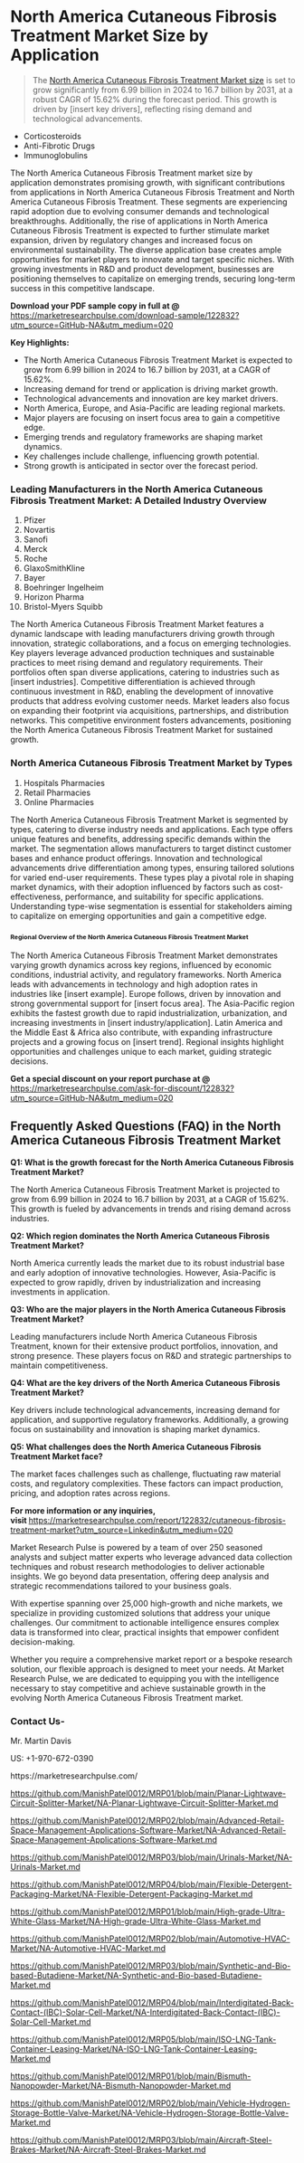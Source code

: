 <h1>North America Cutaneous Fibrosis Treatment Market&nbsp;Size by Application</h1><blockquote><p>The <a href="https://marketresearchpulse.com/download-sample/122832?utm_source=GitHub-NA&amp;utm_medium=020">North America Cutaneous Fibrosis Treatment Market size</a> is set to grow significantly from 6.99 billion in 2024 to 16.7 billion by 2031, at a robust CAGR of 15.62% during the forecast period. This growth is driven by [insert key drivers], reflecting rising demand and technological advancements.</p></blockquote><ul><li>Corticosteroids<li> Anti-Fibrotic Drugs<li> Immunoglobulins</li></ul><p>The North America Cutaneous Fibrosis Treatment market size by application demonstrates promising growth, with significant contributions from applications in North America Cutaneous Fibrosis Treatment and North America Cutaneous Fibrosis Treatment. These segments are experiencing rapid adoption due to evolving consumer demands and technological breakthroughs. Additionally, the rise of applications in North America Cutaneous Fibrosis Treatment is expected to further stimulate market expansion, driven by regulatory changes and increased focus on environmental sustainability. The diverse application base creates ample opportunities for market players to innovate and target specific niches. With growing investments in R&D and product development, businesses are positioning themselves to capitalize on emerging trends, securing long-term success in this competitive landscape.</p><p><strong>Download your PDF sample copy in full at @ </strong><a href="https://marketresearchpulse.com/download-sample/122832?utm_source=GitHub-NA&amp;utm_medium=020">https://marketresearchpulse.com/download-sample/122832?utm_source=GitHub-NA&amp;utm_medium=020</a></p><p><strong>Key Highlights: </strong></p><ul><li>The North America Cutaneous Fibrosis Treatment Market is expected to grow from 6.99 billion in 2024 to 16.7 billion by 2031, at a CAGR of 15.62%.</li><li>Increasing demand for trend or application is driving market growth.</li><li>Technological advancements and innovation are key market drivers.</li><li>North America, Europe, and Asia-Pacific are leading regional markets.</li><li>Major players are focusing on insert focus area to gain a competitive edge.</li><li>Emerging trends and regulatory frameworks are shaping market dynamics.</li><li>Key challenges include challenge, influencing growth potential.</li><li>Strong growth is anticipated in sector over the forecast period.</li></ul><h3>Leading Manufacturers in the North America Cutaneous Fibrosis Treatment Market: A Detailed Industry Overview</h3><ol><li>Pfizer</li><li>Novartis</li><li>Sanofi</li><li>Merck</li><li>Roche</li><li>GlaxoSmithKline</li><li>Bayer</li><li>Boehringer Ingelheim</li><li>Horizon Pharma</li><li>Bristol-Myers Squibb</li></ol><div class="flex max-w-full flex-col flex-grow"><div class="min-h-8 text-message flex w-full flex-col items-end gap-2 whitespace-normal break-words [.text-message+&amp;]:mt-5" dir="auto" data-message-author-role="assistant" data-message-id="fd8432e4-4910-450d-b182-61b7bfb0a01f" data-message-model-slug="gpt-4o"><div class="flex w-full flex-col gap-1 empty:hidden first:pt-[3px]"><div class="markdown prose w-full break-words dark:prose-invert light"><p>The North America Cutaneous Fibrosis Treatment Market features a dynamic landscape with leading manufacturers driving growth through innovation, strategic collaborations, and a focus on emerging technologies. Key players leverage advanced production techniques and sustainable practices to meet rising demand and regulatory requirements. Their portfolios often span diverse applications, catering to industries such as [insert industries]. Competitive differentiation is achieved through continuous investment in R&amp;D, enabling the development of innovative products that address evolving customer needs. Market leaders also focus on expanding their footprint via acquisitions, partnerships, and distribution networks. This competitive environment fosters advancements, positioning the North America Cutaneous Fibrosis Treatment Market for sustained growth.</p></div></div></div></div><h3>North America Cutaneous Fibrosis Treatment Market by Types</h3><ol><li>Hospitals Pharmacies<li> Retail Pharmacies<li> Online Pharmacies</li></ol><div class="flex max-w-full flex-col flex-grow"><div class="min-h-8 text-message flex w-full flex-col items-end gap-2 whitespace-normal break-words [.text-message+&amp;]:mt-5" dir="auto" data-message-author-role="assistant" data-message-id="084470be-0bb7-4664-bddf-5156b4f41249" data-message-model-slug="gpt-4o-mini"><div class="flex w-full flex-col gap-1 empty:hidden first:pt-[3px]"><div class="markdown prose w-full break-words dark:prose-invert light"><p>The North America Cutaneous Fibrosis Treatment Market is segmented by types, catering to diverse industry needs and applications. Each type offers unique features and benefits, addressing specific demands within the market. The segmentation allows manufacturers to target distinct customer bases and enhance product offerings. Innovation and technological advancements drive differentiation among types, ensuring tailored solutions for varied end-user requirements. These types play a pivotal role in shaping market dynamics, with their adoption influenced by factors such as cost-effectiveness, performance, and suitability for specific applications. Understanding type-wise segmentation is essential for stakeholders aiming to capitalize on emerging opportunities and gain a competitive edge.</p></div></div></div></div><h3><span style="font-size: 11px;">Regional Overview of the North America Cutaneous Fibrosis Treatment Market</span></h3><div class="flex max-w-full flex-col flex-grow"><div class="min-h-8 text-message flex w-full flex-col items-end gap-2 whitespace-normal break-words [.text-message+&amp;]:mt-5" dir="auto" data-message-author-role="assistant" data-message-id="e9038762-ce64-4e30-91c9-9bd413514231" data-message-model-slug="gpt-4o-mini"><div class="flex w-full flex-col gap-1 empty:hidden first:pt-[3px]"><div class="markdown prose w-full break-words dark:prose-invert light"><p>The North America Cutaneous Fibrosis Treatment Market demonstrates varying growth dynamics across key regions, influenced by economic conditions, industrial activity, and regulatory frameworks. North America leads with advancements in technology and high adoption rates in industries like [insert example]. Europe follows, driven by innovation and strong governmental support for [insert focus area]. The Asia-Pacific region exhibits the fastest growth due to rapid industrialization, urbanization, and increasing investments in [insert industry/application]. Latin America and the Middle East &amp; Africa also contribute, with expanding infrastructure projects and a growing focus on [insert trend]. Regional insights highlight opportunities and challenges unique to each market, guiding strategic decisions.</p></div></div></div></div><p><strong>Get a special discount on your report purchase at @ </strong><a href="https://marketresearchpulse.com/ask-for-discount/122832?utm_source=GitHub-NA&amp;utm_medium=020">https://marketresearchpulse.com/ask-for-discount/122832?utm_source=GitHub-NA&amp;utm_medium=020</a></p><h2>Frequently Asked Questions (FAQ) in the North America Cutaneous Fibrosis Treatment Market</h2><p><strong>Q1: What is the growth forecast for the North America Cutaneous Fibrosis Treatment Market?</strong></p><p>The North America Cutaneous Fibrosis Treatment Market is projected to grow from 6.99 billion in 2024 to 16.7 billion by 2031, at a CAGR of 15.62%. This growth is fueled by advancements in trends and rising demand across industries.</p><p><strong>Q2: Which region dominates the North America Cutaneous Fibrosis Treatment Market?</strong></p><p>North America currently leads the market due to its robust industrial base and early adoption of innovative technologies. However, Asia-Pacific is expected to grow rapidly, driven by industrialization and increasing investments in application.</p><p><strong>Q3: Who are the major players in the North America Cutaneous Fibrosis Treatment Market?</strong></p><p>Leading manufacturers include North America Cutaneous Fibrosis Treatment, known for their extensive product portfolios, innovation, and strong presence. These players focus on R&amp;D and strategic partnerships to maintain competitiveness.</p><p><strong>Q4: What are the key drivers of the North America Cutaneous Fibrosis Treatment Market?</strong></p><p>Key drivers include technological advancements, increasing demand for application, and supportive regulatory frameworks. Additionally, a growing focus on sustainability and innovation is shaping market dynamics.</p><p><strong>Q5: What challenges does the North America Cutaneous Fibrosis Treatment Market face?</strong></p><p>The market faces challenges such as challenge, fluctuating raw material costs, and regulatory complexities. These factors can impact production, pricing, and adoption rates across regions.</p><p><strong>For more information or any inquiries, visit&nbsp;</strong><a href="https://marketresearchpulse.com/report/122832/cutaneous-fibrosis-treatment-market?utm_source=Linkedin&utm_medium=020">https://marketresearchpulse.com/report/122832/cutaneous-fibrosis-treatment-market?utm_source=Linkedin&utm_medium=020</a></p><p>Market Research Pulse is powered by a team of over 250 seasoned analysts and subject matter experts who leverage advanced data collection techniques and robust research methodologies to deliver actionable insights. We go beyond data presentation, offering deep analysis and strategic recommendations tailored to your business goals.</p><p>With expertise spanning over 25,000 high-growth and niche markets, we specialize in providing customized solutions that address your unique challenges. Our commitment to actionable intelligence ensures complex data is transformed into clear, practical insights that empower confident decision-making.</p><p>Whether you require a comprehensive market report or a bespoke research solution, our flexible approach is designed to meet your needs. At Market Research Pulse, we are dedicated to equipping you with the intelligence necessary to stay competitive and achieve sustainable growth in the evolving North America Cutaneous Fibrosis Treatment market.</p><h3><strong>Contact Us-</strong></h3><p>Mr. Martin Davis</p><p>US: +1-970-672-0390</p><p>https://marketresearchpulse.com/</p><p><a href="https://github.com/ManishPatel0012/MRP01/blob/main/Planar-Lightwave-Circuit-Splitter-Market/NA-Planar-Lightwave-Circuit-Splitter-Market.md">https://github.com/ManishPatel0012/MRP01/blob/main/Planar-Lightwave-Circuit-Splitter-Market/NA-Planar-Lightwave-Circuit-Splitter-Market.md</a></p><p><a href="https://github.com/ManishPatel0012/MRP02/blob/main/Advanced-Retail-Space-Management-Applications-Software-Market/NA-Advanced-Retail-Space-Management-Applications-Software-Market.md">https://github.com/ManishPatel0012/MRP02/blob/main/Advanced-Retail-Space-Management-Applications-Software-Market/NA-Advanced-Retail-Space-Management-Applications-Software-Market.md</a></p><p><a href="https://github.com/ManishPatel0012/MRP03/blob/main/Urinals-Market/NA-Urinals-Market.md">https://github.com/ManishPatel0012/MRP03/blob/main/Urinals-Market/NA-Urinals-Market.md</a></p><p><a href="https://github.com/ManishPatel0012/MRP04/blob/main/Flexible-Detergent-Packaging-Market/NA-Flexible-Detergent-Packaging-Market.md">https://github.com/ManishPatel0012/MRP04/blob/main/Flexible-Detergent-Packaging-Market/NA-Flexible-Detergent-Packaging-Market.md</a></p><p><a href="https://github.com/ManishPatel0012/MRP01/blob/main/High-grade-Ultra-White-Glass-Market/NA-High-grade-Ultra-White-Glass-Market.md">https://github.com/ManishPatel0012/MRP01/blob/main/High-grade-Ultra-White-Glass-Market/NA-High-grade-Ultra-White-Glass-Market.md</a></p><p><a href="https://github.com/ManishPatel0012/MRP02/blob/main/Automotive-HVAC-Market/NA-Automotive-HVAC-Market.md">https://github.com/ManishPatel0012/MRP02/blob/main/Automotive-HVAC-Market/NA-Automotive-HVAC-Market.md</a></p><p><a href="https://github.com/ManishPatel0012/MRP03/blob/main/Synthetic-and-Bio-based-Butadiene-Market/NA-Synthetic-and-Bio-based-Butadiene-Market.md">https://github.com/ManishPatel0012/MRP03/blob/main/Synthetic-and-Bio-based-Butadiene-Market/NA-Synthetic-and-Bio-based-Butadiene-Market.md</a></p><p><a href="https://github.com/ManishPatel0012/MRP04/blob/main/Interdigitated-Back-Contact-(IBC)-Solar-Cell-Market/NA-Interdigitated-Back-Contact-(IBC)-Solar-Cell-Market.md">https://github.com/ManishPatel0012/MRP04/blob/main/Interdigitated-Back-Contact-(IBC)-Solar-Cell-Market/NA-Interdigitated-Back-Contact-(IBC)-Solar-Cell-Market.md</a></p><p><a href="https://github.com/ManishPatel0012/MRP05/blob/main/ISO-LNG-Tank-Container-Leasing-Market/NA-ISO-LNG-Tank-Container-Leasing-Market.md">https://github.com/ManishPatel0012/MRP05/blob/main/ISO-LNG-Tank-Container-Leasing-Market/NA-ISO-LNG-Tank-Container-Leasing-Market.md</a></p><p><a href="https://github.com/ManishPatel0012/MRP01/blob/main/Bismuth-Nanopowder-Market/NA-Bismuth-Nanopowder-Market.md">https://github.com/ManishPatel0012/MRP01/blob/main/Bismuth-Nanopowder-Market/NA-Bismuth-Nanopowder-Market.md</a></p><p><a href="https://github.com/ManishPatel0012/MRP02/blob/main/Vehicle-Hydrogen-Storage-Bottle-Valve-Market/NA-Vehicle-Hydrogen-Storage-Bottle-Valve-Market.md">https://github.com/ManishPatel0012/MRP02/blob/main/Vehicle-Hydrogen-Storage-Bottle-Valve-Market/NA-Vehicle-Hydrogen-Storage-Bottle-Valve-Market.md</a></p><p><a href="https://github.com/ManishPatel0012/MRP03/blob/main/Aircraft-Steel-Brakes-Market/NA-Aircraft-Steel-Brakes-Market.md">https://github.com/ManishPatel0012/MRP03/blob/main/Aircraft-Steel-Brakes-Market/NA-Aircraft-Steel-Brakes-Market.md</a></p>
